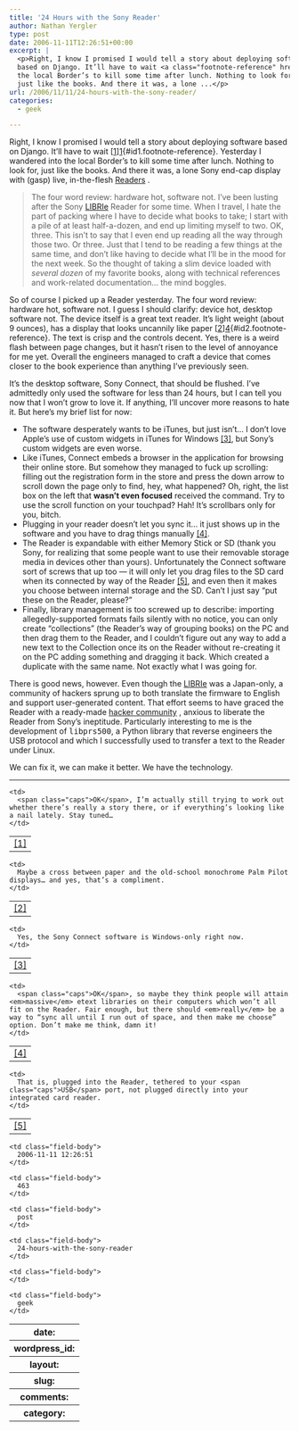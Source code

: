 ```yaml
---
title: '24 Hours with the Sony Reader'
author: Nathan Yergler
type: post
date: 2006-11-11T12:26:51+00:00
excerpt: |
  <p>Right, I know I promised I would tell a story about deploying software
  based on Django. It’ll have to wait <a class="footnote-reference" href="#id6" id="id1">[1]</a>. Yesterday I wandered into
  the local Border’s to kill some time after lunch. Nothing to look for,
  just like the books. And there it was, a lone ...</p>
url: /2006/11/11/24-hours-with-the-sony-reader/
categories:
  - geek

---
```

Right, I know I promised I would tell a story about deploying software based on Django. It’ll have to wait [[1]][1]{#id1.footnote-reference}. Yesterday I wandered into the local Border’s to kill some time after lunch. Nothing to look for, just like the books. And there it was, a lone Sony end-cap display with (gasp) live, in-the-flesh [Readers][2] .

> The four word review: hardware hot, software not.
I’ve been lusting after the Sony [LIBRIe][3]  Reader for some time. When I travel, I hate the part of packing where I have to decide what books to take; I start with a pile of at least half-a-dozen, and end up limiting myself to two. <span class="caps">OK</span>, three. This isn’t to say that I even end up reading all the way through those two. Or three. Just that I tend to be reading a few things at the same time, and don’t like having to decide what I’ll be in the mood for the next week. So the thought of taking a slim device loaded with _several dozen_ of my favorite books, along with technical references and work-related documentation… the mind boggles.

So of course I picked up a Reader yesterday. The four word review: hardware hot, software not. I guess I should clarify: device hot, desktop software not. The device itself is a great text reader. It’s light weight (about 9 ounces), has a display that looks uncannily like paper [[2]][4]{#id2.footnote-reference}. The text is crisp and the controls decent. Yes, there is a weird flash between page changes, but it hasn’t risen to the level of annoyance for me yet. Overall the engineers managed to craft a device that comes closer to the book experience than anything I’ve previously seen.

It’s the desktop software, Sony Connect, that should be flushed. I’ve admittedly only used the software for less than 24 hours, but I can tell you now that I won’t grow to love it. If anything, I’ll uncover more reasons to hate it. But here’s my brief list for now:

<ul class="simple">
  <li>
    The software desperately wants to be iTunes, but just isn’t… I don’t love Apple’s use of custom widgets in iTunes for Windows <a class="footnote-reference" href="#id8" id="id3">[3]</a>, but Sony’s custom widgets are even worse.
  </li>
  <li>
    Like iTunes, Connect embeds a browser in the application for browsing their online store. But somehow they managed to fuck up scrolling: filling out the registration form in the store and press the down arrow to scroll down the page only to find, hey, what happened? Oh, right, the list box on the left that <strong>wasn’t even focused</strong> received the command. Try to use the scroll function on your touchpad? Hah! It’s scrollbars only for you, bitch.
  </li>
  <li>
    Plugging in your reader doesn’t let you sync it… it just shows up in the software and you have to drag things manually <a class="footnote-reference" href="#id9" id="id4">[4]</a>.
  </li>
  <li>
    The Reader is expandable with either Memory Stick or <span class="caps">SD</span> (thank you Sony, for realizing that some people want to use their removable storage media in devices other than yours). Unfortunately the Connect software sort of screws that up too — it will only let you drag files to the <span class="caps">SD</span> card when its connected by way of the Reader <a class="footnote-reference" href="#id10" id="id5">[5]</a>, and even then it makes you choose between internal storage and the <span class="caps">SD</span>. Can’t I just say “put these on the Reader, please?”
  </li>
  <li>
    Finally, library management is too screwed up to describe: importing allegedly-supported formats fails silently with no notice, you can only create “collections” (the Reader’s way of grouping books) on the <span class="caps">PC</span> and then drag them to the Reader, and I couldn’t figure out any way to add a new text to the Collection once its on the Reader without re-creating it on the <span class="caps">PC</span> adding something and dragging it back. Which created a duplicate with the same name. Not exactly what I was going for.
  </li>
</ul>

There is good news, however. Even though the [LIBRIe][3]  was a Japan-only, a community of hackers sprung up to both translate the firmware to English and support user-generated content. That effort seems to have graced the Reader with a ready-made [hacker community][5] , anxious to liberate the Reader from Sony’s ineptitude. Particularly interesting to me is the development of <tt class="docutils literal">libprs500</tt>, a Python library that reverse engineers the <span class="caps">USB</span> protocol and which I successfully used to transfer a text to the Reader under Linux.

We can fix it, we can make it better. We have the technology.

<hr class="docutils" />

<table class="docutils footnote" frame="void" id="id6" rules="none">
  <colgroup><col class="label" /><col /></colgroup> <tr>
    <td class="label">
      <a class="fn-backref" href="#id1">[1]</a>
    </td>

    <td>
      <span class="caps">OK</span>, I’m actually still trying to work out whether there’s really a story there, or if everything’s looking like a nail lately. Stay tuned…
    </td>
  </tr>
</table>

<table class="docutils footnote" frame="void" id="id7" rules="none">
  <colgroup><col class="label" /><col /></colgroup> <tr>
    <td class="label">
      <a class="fn-backref" href="#id2">[2]</a>
    </td>

    <td>
      Maybe a cross between paper and the old-school monochrome Palm Pilot displays… and yes, that’s a compliment.
    </td>
  </tr>
</table>

<table class="docutils footnote" frame="void" id="id8" rules="none">
  <colgroup><col class="label" /><col /></colgroup> <tr>
    <td class="label">
      <a class="fn-backref" href="#id3">[3]</a>
    </td>

    <td>
      Yes, the Sony Connect software is Windows-only right now.
    </td>
  </tr>
</table>

<table class="docutils footnote" frame="void" id="id9" rules="none">
  <colgroup><col class="label" /><col /></colgroup> <tr>
    <td class="label">
      <a class="fn-backref" href="#id4">[4]</a>
    </td>

    <td>
      <span class="caps">OK</span>, so maybe they think people will attain <em>massive</em> etext libraries on their computers which won’t all fit on the Reader. Fair enough, but there should <em>really</em> be a way to “sync all until I run out of space, and then make me choose” option. Don’t make me think, damn it!
    </td>
  </tr>
</table>

<table class="docutils footnote" frame="void" id="id10" rules="none">
  <colgroup><col class="label" /><col /></colgroup> <tr>
    <td class="label">
      <a class="fn-backref" href="#id5">[5]</a>
    </td>

    <td>
      That is, plugged into the Reader, tethered to your <span class="caps">USB</span> port, not plugged directly into your integrated card reader.
    </td>
  </tr>
</table>

<table class="docutils field-list" frame="void" rules="none">
  <col class="field-name" /> <col class="field-body" /> <tr class="field">
    <th class="field-name">
      date:
    </th>

    <td class="field-body">
      2006-11-11 12:26:51
    </td>
  </tr>

  <tr class="field">
    <th class="field-name">
      wordpress_id:
    </th>

    <td class="field-body">
      463
    </td>
  </tr>

  <tr class="field">
    <th class="field-name">
      layout:
    </th>

    <td class="field-body">
      post
    </td>
  </tr>

  <tr class="field">
    <th class="field-name">
      slug:
    </th>

    <td class="field-body">
      24-hours-with-the-sony-reader
    </td>
  </tr>

  <tr class="field">
    <th class="field-name">
      comments:
    </th>

    <td class="field-body">
    </td>
  </tr>

  <tr class="field">
    <th class="field-name">
      category:
    </th>

    <td class="field-body">
      geek
    </td>
  </tr>
</table>

 [1]: #id6
 [2]: http://en.wikipedia.org/wiki/Sony_Reader
 [3]: http://en.wikipedia.org/wiki/Librie
 [4]: #id7
 [5]: http://www.mobileread.com/forums/forumdisplay.php?f=115